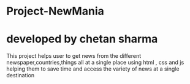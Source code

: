# Project-NewMania
# developed by chetan sharma
This project helps user to get news from the different newspaper,countries,things all at a single place using html , css  and js helping them to save time and access the variety of news at a single destination
